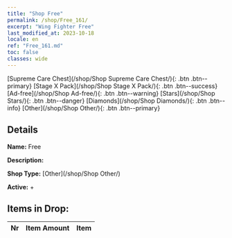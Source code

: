 ```yaml
---
title: "Shop Free"
permalink: /shop/Free_161/
excerpt: "Wing Fighter Free"
last_modified_at: 2023-10-18
locale: en
ref: "Free_161.md"
toc: false
classes: wide
---
```



  [Supreme Care Chest](/shop/Shop Supreme Care Chest/){: .btn .btn--primary}   [Stage X Pack](/shop/Shop Stage X Pack/){: .btn .btn--success}   [Ad-free](/shop/Shop Ad-free/){: .btn .btn--warning}   [Stars](/shop/Shop Stars/){: .btn .btn--danger}   [Diamonds](/shop/Shop Diamonds/){: .btn .btn--info}   [Other](/shop/Shop Other/){: .btn .btn--primary} 

## Details

 **Name:** Free 

 **Description:** 

 **Shop Type:** [Other](/shop/Shop Other/)

 **Active:** + 



## Items in Drop:

  |  Nr | Item Amount  |       Item       |
  |:----|:------------:|:-----------------|

